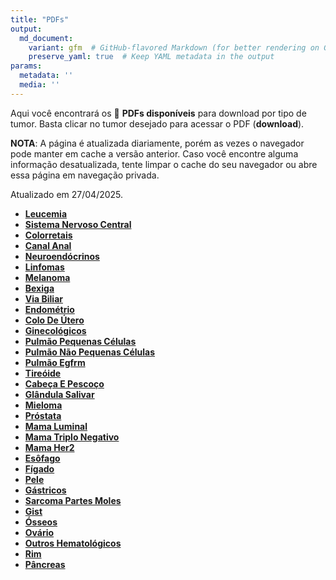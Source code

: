 ```yaml
---
title: "PDFs"
output: 
  md_document:
    variant: gfm  # GitHub-flavored Markdown (for better rendering on GitHub)
    preserve_yaml: true  # Keep YAML metadata in the output
params:
  metadata: ''
  media: ''
---
```


<script async src="https://scripts.simpleanalyticscdn.com/latest.js"></script>

Aqui você encontrará os 📝 **PDFs disponíveis** para download por tipo
de tumor. Basta clicar no tumor desejado para acessar o PDF
(**download**).

**NOTA**: A página é atualizada diariamente, porém as vezes o navegador
pode manter em cache a versão anterior. Caso você encontre alguma
informação desatualizada, tente limpar o cache do seu navegador ou abre
essa página em navegação privada.

Atualizado em 27/04/2025.

- [**Leucemia**](https://coeoralmeds-e768.restdb.io/media/680dbf3ff63b804800195cc9?download=true)
- [**Sistema Nervoso
  Central**](https://coeoralmeds-e768.restdb.io/media/680dbf40f63b804800195ccc?download=true)
- [**Colorretais**](https://coeoralmeds-e768.restdb.io/media/680dbf43f63b804800195cd1?download=true)
- [**Canal
  Anal**](https://coeoralmeds-e768.restdb.io/media/680dbf44f63b804800195cd3?download=true)
- [**Neuroendócrinos**](https://coeoralmeds-e768.restdb.io/media/680dbf46f63b804800195cd5?download=true)
- [**Linfomas**](https://coeoralmeds-e768.restdb.io/media/680dbf48f63b804800195cd7?download=true)
- [**Melanoma**](https://coeoralmeds-e768.restdb.io/media/680dbf49f63b804800195cda?download=true)
- [**Bexiga**](https://coeoralmeds-e768.restdb.io/media/680dbf4bf63b804800195cdb?download=true)
- [**Via
  Biliar**](https://coeoralmeds-e768.restdb.io/media/680dbf4cf63b804800195cdd?download=true)
- [**Endométrio**](https://coeoralmeds-e768.restdb.io/media/680dbf4df63b804800195cdf?download=true)
- [**Colo De
  Útero**](https://coeoralmeds-e768.restdb.io/media/680dbf4ff63b804800195ce1?download=true)
- [**Ginecológicos**](https://coeoralmeds-e768.restdb.io/media/680dbf50f63b804800195ce3?download=true)
- [**Pulmão Pequenas
  Células**](https://coeoralmeds-e768.restdb.io/media/680dbf51f63b804800195ce5?download=true)
- [**Pulmão Não Pequenas
  Células**](https://coeoralmeds-e768.restdb.io/media/680dbf53f63b804800195ce7?download=true)
- [**Pulmão
  Egfrm**](https://coeoralmeds-e768.restdb.io/media/680dbf54f63b804800195ce9?download=true)
- [**Tireóide**](https://coeoralmeds-e768.restdb.io/media/680dbf57f63b804800195ced?download=true)
- [**Cabeça E
  Pescoço**](https://coeoralmeds-e768.restdb.io/media/680dbf59f63b804800195cef?download=true)
- [**Glândula
  Salivar**](https://coeoralmeds-e768.restdb.io/media/680dbf5af63b804800195cf1?download=true)
- [**Mieloma**](https://coeoralmeds-e768.restdb.io/media/680dbf5bf63b804800195cf3?download=true)
- [**Próstata**](https://coeoralmeds-e768.restdb.io/media/680dbf5df63b804800195cf5?download=true)
- [**Mama
  Luminal**](https://coeoralmeds-e768.restdb.io/media/680dbf60f63b804800195cf9?download=true)
- [**Mama Triplo
  Negativo**](https://coeoralmeds-e768.restdb.io/media/680dbf61f63b804800195cfb?download=true)
- [**Mama
  Her2**](https://coeoralmeds-e768.restdb.io/media/680dbf63f63b804800195cfd?download=true)
- [**Esôfago**](https://coeoralmeds-e768.restdb.io/media/680dbf64f63b804800195cff?download=true)
- [**Fígado**](https://coeoralmeds-e768.restdb.io/media/680dbf65f63b804800195d01?download=true)
- [**Pele**](https://coeoralmeds-e768.restdb.io/media/680dbf67f63b804800195d03?download=true)
- [**Gástricos**](https://coeoralmeds-e768.restdb.io/media/680dbf68f63b804800195d05?download=true)
- [**Sarcoma Partes
  Moles**](https://coeoralmeds-e768.restdb.io/media/680dbf6af63b804800195d07?download=true)
- [**Gist**](https://coeoralmeds-e768.restdb.io/media/680dbf6bf63b804800195d09?download=true)
- [**Ósseos**](https://coeoralmeds-e768.restdb.io/media/680dbf6cf63b804800195d0b?download=true)
- [**Ovário**](https://coeoralmeds-e768.restdb.io/media/680dbf6ef63b804800195d0d?download=true)
- [**Outros
  Hematológicos**](https://coeoralmeds-e768.restdb.io/media/680dbf6ff63b804800195d0f?download=true)
- [**Rim**](https://coeoralmeds-e768.restdb.io/media/680dbf70f63b804800195d14?download=true)
- [**Pâncreas**](https://coeoralmeds-e768.restdb.io/media/680dbf72f63b804800195d16?download=true)
